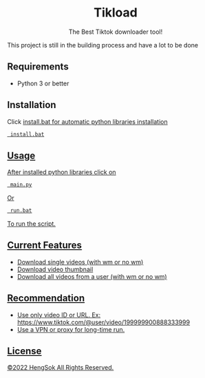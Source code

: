 <h1 align="center">Tikload</h1>
<p align="center">The Best Tiktok downloader tool!<p>

This project is still in the building process and have a lot to be done

## Requirements
- Python 3 or better
 
## Installation 
Click <u>install.bat<u> for automatic python libraries installation
```html
 install.bat
```
## Usage
After installed python libraries click on 
```html
 main.py
```
Or
```html
 run.bat
```
To run the script.
## Current Features
- Download single videos (with wm or no wm)
- Download video thumbnail
- Download all videos from a user (with wm or no wm)
## Recommendation 
- Use only video ID or URL. Ex: https://www.tiktok.com/@user/video/199999900888333999
- Use a VPN or proxy for long-time run.
## License 
©2022 HengSok All Rights Reserved.
